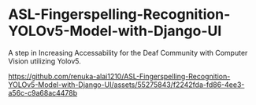 # ASL-Fingerspelling-Recognition-YOLOv5-Model-with-Django-UI

A step in Increasing Accessability for the Deaf Community with Computer Vision utilizing Yolov5.



https://github.com/renuka-alai1210/ASL-Fingerspelling-Recognition-YOLOv5-Model-with-Django-UI/assets/55275843/f2242fda-fd86-4ee3-a56c-c9a68ac4478b

